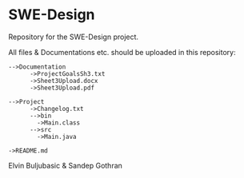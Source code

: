 # SWE-Design
Repository for the SWE-Design project.

All files & Documentations etc. should be uploaded in this repository:

    -->Documentation
          ->ProjectGoalsSh3.txt
          ->Sheet3Upload.docx
          ->Sheet3Upload.pdf

    -->Project
          ->Changelog.txt
          -->bin
            ->Main.class
          -->src
            ->Main.java

    ->README.md



Elvin Buljubasic & Sandep Gothran

